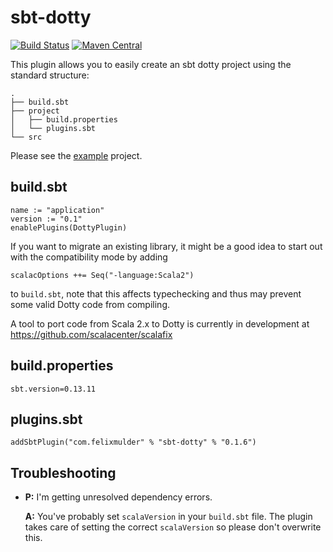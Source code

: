 sbt-dotty
=========

[![Build Status](https://travis-ci.org/felixmulder/sbt-dotty.svg?branch=master)](https://travis-ci.org/felixmulder/sbt-dotty)
[![Maven Central](https://img.shields.io/maven-central/v/com.felixmulder/sbt-dotty.svg)]()

This plugin allows you to easily create an sbt dotty project using the
standard structure:

```
.
├── build.sbt
├── project
│   ├── build.properties
│   └── plugins.sbt
└── src
```

Please see the
[example](https://github.com/felixmulder/sbt-dotty/tree/master/example)
project.

build.sbt
---------
```
name := "application"
version := "0.1"
enablePlugins(DottyPlugin)
```

If you want to migrate an existing library, it might be a good idea to start
out with the compatibility mode by adding

```
scalacOptions ++= Seq("-language:Scala2")
```

to `build.sbt`, note that this affects typechecking and thus may prevent some
valid Dotty code from compiling.

A tool to port code from Scala 2.x to Dotty is currently in development at
https://github.com/scalacenter/scalafix

build.properties
----------------
```
sbt.version=0.13.11
```

plugins.sbt
-----------
```
addSbtPlugin("com.felixmulder" % "sbt-dotty" % "0.1.6")
```

Troubleshooting
---------------
* **P:** I'm getting unresolved dependency errors.

  **A:** You've probably set `scalaVersion` in your `build.sbt` file. The
  plugin takes care of setting the correct `scalaVersion` so please don't
  overwrite this.
